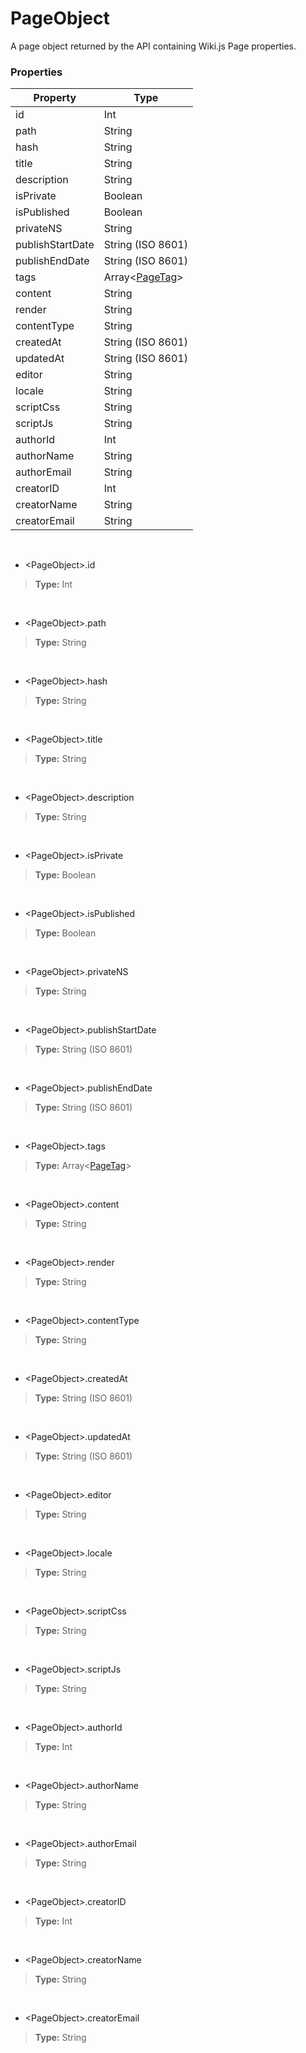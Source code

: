 # PageObject
A page object returned by the API containing Wiki.js Page properties.

### Properties

|Property|Type|
---|---
|id|Int|
|path|String|
|hash|String|
|title|String|
|description|String|
|isPrivate|Boolean|
|isPublished|Boolean|
|privateNS|String|
|publishStartDate|String (ISO 8601)|
|publishEndDate|String (ISO 8601)|
|tags|Array&lt;[PageTag](/structures/pagetag)&gt;|
|content|String|
|render|String|
|contentType|String|
|createdAt|String (ISO 8601)|
|updatedAt|String (ISO 8601)|
|editor|String|
|locale|String|
|scriptCss|String|
|scriptJs|String|
|authorId|Int|
|authorName|String|
|authorEmail|String|
|creatorID|Int|
|creatorName|String|
|creatorEmail|String|

<br>

- &lt;PageObject&gt;.id<br>
> **Type:** Int<br>

<br>

- &lt;PageObject&gt;.path<br>
> **Type:** String<br>

<br>

- &lt;PageObject&gt;.hash<br>
> **Type:** String<br>

<br>

- &lt;PageObject&gt;.title<br>
> **Type:** String<br>

<br>

- &lt;PageObject&gt;.description<br>
> **Type:** String<br>

<br>

- &lt;PageObject&gt;.isPrivate<br>
> **Type:** Boolean<br>

<br>

- &lt;PageObject&gt;.isPublished<br>
> **Type:** Boolean<br>

<br>

- &lt;PageObject&gt;.privateNS<br>
> **Type:** String<br>

<br>

- &lt;PageObject&gt;.publishStartDate<br>
> **Type:** String (ISO 8601)<br>

<br>

- &lt;PageObject&gt;.publishEndDate<br>
> **Type:** String (ISO 8601)<br>

<br>

- &lt;PageObject&gt;.tags<br>
> **Type:** Array&lt;[PageTag](/structures/pagetag)&gt;<br>

<br>

- &lt;PageObject&gt;.content<br>
> **Type:** String<br>

<br>

- &lt;PageObject&gt;.render<br>
> **Type:** String<br>

<br>

- &lt;PageObject&gt;.contentType<br>
> **Type:** String<br>

<br>

- &lt;PageObject&gt;.createdAt<br>
> **Type:** String (ISO 8601)<br>

<br>

- &lt;PageObject&gt;.updatedAt<br>
> **Type:** String (ISO 8601)<br>

<br>

- &lt;PageObject&gt;.editor<br>
> **Type:** String<br>

<br>

- &lt;PageObject&gt;.locale<br>
> **Type:** String<br>

<br>

- &lt;PageObject&gt;.scriptCss<br>
> **Type:** String<br>

<br>

- &lt;PageObject&gt;.scriptJs<br>
> **Type:** String<br>

<br>

- &lt;PageObject&gt;.authorId<br>
> **Type:** Int<br>

<br>

- &lt;PageObject&gt;.authorName<br>
> **Type:** String<br>

<br>

- &lt;PageObject&gt;.authorEmail<br>
> **Type:** String<br>

<br>

- &lt;PageObject&gt;.creatorID<br>
> **Type:** Int<br>

<br>

- &lt;PageObject&gt;.creatorName<br>
> **Type:** String<br>

<br>

- &lt;PageObject&gt;.creatorEmail<br>
> **Type:** String<br>